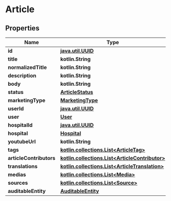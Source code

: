
# Article

## Properties
Name | Type | Description | Notes
------------ | ------------- | ------------- | -------------
**id** | [**java.util.UUID**](java.util.UUID.md) |  |  [optional]
**title** | **kotlin.String** |  |  [optional]
**normalizedTitle** | **kotlin.String** |  |  [optional]
**description** | **kotlin.String** |  |  [optional]
**body** | **kotlin.String** |  |  [optional]
**status** | [**ArticleStatus**](ArticleStatus.md) |  |  [optional]
**marketingType** | [**MarketingType**](MarketingType.md) |  |  [optional]
**userId** | [**java.util.UUID**](java.util.UUID.md) |  |  [optional]
**user** | [**User**](User.md) |  |  [optional]
**hospitalId** | [**java.util.UUID**](java.util.UUID.md) |  |  [optional]
**hospital** | [**Hospital**](Hospital.md) |  |  [optional]
**youtubeUrl** | **kotlin.String** |  |  [optional]
**tags** | [**kotlin.collections.List&lt;ArticleTag&gt;**](ArticleTag.md) |  |  [optional]
**articleContributors** | [**kotlin.collections.List&lt;ArticleContributor&gt;**](ArticleContributor.md) |  |  [optional]
**translations** | [**kotlin.collections.List&lt;ArticleTranslation&gt;**](ArticleTranslation.md) |  |  [optional]
**medias** | [**kotlin.collections.List&lt;Media&gt;**](Media.md) |  |  [optional]
**sources** | [**kotlin.collections.List&lt;Source&gt;**](Source.md) |  |  [optional]
**auditableEntity** | [**AuditableEntity**](AuditableEntity.md) |  |  [optional]




